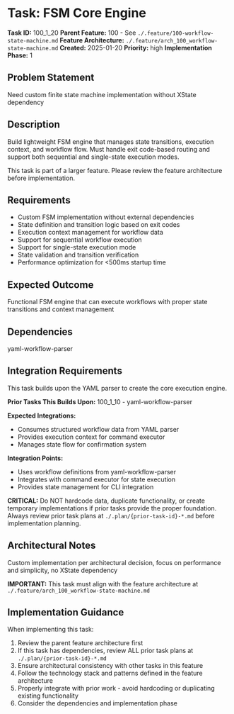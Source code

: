 # Task: FSM Core Engine

**Task ID:** 100_1_20
**Parent Feature:** 100 - See `./.feature/100-workflow-state-machine.md`
**Feature Architecture:** `./.feature/arch_100_workflow-state-machine.md`
**Created:** 2025-01-20
**Priority:** high
**Implementation Phase:** 1

## Problem Statement
Need custom finite state machine implementation without XState dependency

## Description
Build lightweight FSM engine that manages state transitions, execution context, and workflow flow. Must handle exit code-based routing and support both sequential and single-state execution modes.

This task is part of a larger feature. Please review the feature architecture before implementation.

## Requirements
- Custom FSM implementation without external dependencies
- State definition and transition logic based on exit codes
- Execution context management for workflow data
- Support for sequential workflow execution
- Support for single-state execution mode
- State validation and transition verification
- Performance optimization for <500ms startup time

## Expected Outcome
Functional FSM engine that can execute workflows with proper state transitions and context management

## Dependencies
yaml-workflow-parser

## Integration Requirements
This task builds upon the YAML parser to create the core execution engine.

**Prior Tasks This Builds Upon:**
100_1_10 - yaml-workflow-parser

**Expected Integrations:**
- Consumes structured workflow data from YAML parser
- Provides execution context for command executor
- Manages state flow for confirmation system

**Integration Points:**
- Uses workflow definitions from yaml-workflow-parser
- Integrates with command executor for state execution
- Provides state management for CLI integration

**CRITICAL:** Do NOT hardcode data, duplicate functionality, or create temporary implementations if prior tasks provide the proper foundation. Always review prior task plans at `./.plan/{prior-task-id}-*.md` before implementation planning.

## Architectural Notes
Custom implementation per architectural decision, focus on performance and simplicity, no XState dependency

**IMPORTANT:** This task must align with the feature architecture at `./.feature/arch_100_workflow-state-machine.md`

## Implementation Guidance
When implementing this task:
1. Review the parent feature architecture first
2. If this task has dependencies, review ALL prior task plans at `./.plan/{prior-task-id}-*.md`
3. Ensure architectural consistency with other tasks in this feature
4. Follow the technology stack and patterns defined in the feature architecture
5. Properly integrate with prior work - avoid hardcoding or duplicating existing functionality
6. Consider the dependencies and implementation phase
